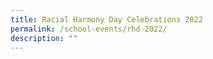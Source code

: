 ```yaml
---
title: Racial Harmony Day Celebrations 2022
permalink: /school-events/rhd-2022/
description: ""
---
```


